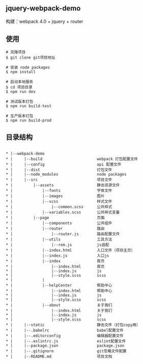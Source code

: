 ## jquery-webpack-demo
构建：webpack 4.0 + jquery + router

## 使用

	# 克隆项目
	$ git clone git项目地址

	# 安装 node packages
	$ npm install

	# 启动本地服务
	$ cd 项目目录
	$ npm run dev

	# 测试版本打包
	$ npm run build-test

	# 生产版本打包
	$ npm run build-prod

## 目录结构

```shell

* |--webpack-demo
* |		|--build						webpack 打包配置文件
* |		|--config						api 配置文件
* |		|--dist							打包文件
* |		|--node_modules					node packages
* |		|--src							项目文件
* |			|--assets					静态资源文件
* |				|--fonts				字体文件
* |				|--images				图片
* |				|--scss					样式文件
* |					|--common.scss		公共样式
* |				|--variables.scss		公共样式变量
* |			|--page 					页面
* |				|--components			公共组件
* |				|--router				路由
* |					|--router.js 		路由配置文件
* |				|--utils				工具方法
* |					|--rem.js			js适配
* |				|--index.html			入口文件（项目主页）
* |				|--index.js				入口js
* |				|--index				首页
* |					|--index.html		首页
* |					|--index.js 		js
* |					|--style.scss 		scss
* |				|
* |				|--helpCenter			帮助中心
* |					|--index.html		帮助中心
* |					|--index.js 		js
* |					|--style.scss 		scss
* |				|--about				关于我们
* |					|--index.html		关于我们
* |					|--index.js 		js
* |					|--style.scss 		scss
* |		|--static						静态文件（打包copy用）
* |		|--.babelrc						babel配置文件
* |		|--.editorconfig				编辑器配置文件
* |		|--.eslintrc.js					eslint配置文件
* |		|--package.json					package.json
* |		|--.gitignore					git忽略文件配置
* |		|--README.md					项目文档

```
